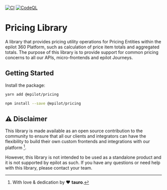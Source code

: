 [![CI](https://github.com/epilot-dev/pricing/actions/workflows/ci.yml/badge.svg?branch=main)](https://github.com/epilot-dev/pricing/actions/workflows/ci.yml) [![CodeQL](https://github.com/epilot-dev/pricing/actions/workflows/codeql.yml/badge.svg?branch=main)](https://github.com/epilot-dev/pricing/actions/workflows/codeql.yml)

# Pricing Library

A library that provides pricing utility operations for Pricing Entities within the epilot 360 Platform, such as calculation of price item totals and aggregated totals. The purpose of this library is to provide support for common pricing concerns to all our APIs, micro-frontends and epilot Journeys.

## Getting Started

Install the package:

```bash
yarn add @epilot/pricing
```

```bash
npm install --save @epilot/pricing
```

## ⚠️ Disclaimer

This library is made available as an open source contribution to the community to ensure that all our clients and integrators can have the flexibility to build their own custom frontends and integrations with our platform [^1].

However, this library is not intended to be used as a standalone product and it is not supported by epilot as such. If you have any questions or need help with this library, please contact your team.

[^1]: With love & dedication by :heart: **tauro**.
